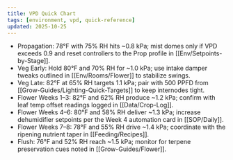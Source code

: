```yaml
---
title: VPD Quick Chart
tags: [environment, vpd, quick-reference]
updated: 2025-10-25
---
```


- Propagation: 78°F with 75% RH hits ~0.8 kPa; mist domes only if VPD exceeds 0.9 and reset controllers to the Prop profile in [[Env/Setpoints-by-Stage]].
- Veg Early: Hold 80°F and 70% RH for ~1.0 kPa; use intake damper tweaks outlined in [[Env/Rooms/Flower]] to stabilize swings.
- Veg Late: 82°F at 65% RH targets 1.1 kPa; pair with 500 PPFD from [[Grow-Guides/Lighting-Quick-Targets]] to keep internodes tight.
- Flower Weeks 1–3: 82°F and 62% RH produce ~1.2 kPa; confirm with leaf temp offset readings logged in [[Data/Crop-Log]].
- Flower Weeks 4–6: 80°F and 58% RH deliver ~1.3 kPa; increase dehumidifier setpoints per the Week 4 automation card in [[SOP/Daily]].
- Flower Weeks 7–8: 78°F and 55% RH drive ~1.4 kPa; coordinate with the ripening nutrient taper in [[Feeding/Recipes]].
- Flush: 76°F and 52% RH reach ~1.5 kPa; monitor for terpene preservation cues noted in [[Grow-Guides/Flower]].

